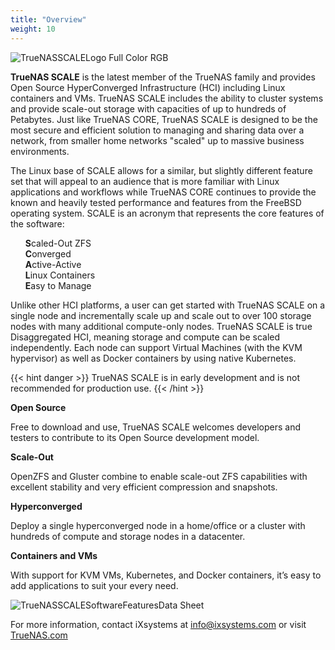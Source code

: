 ```yaml
---
title: "Overview"
weight: 10
---
```


![TrueNASSCALELogo Full Color RGB](/images/truenas_scale-logo-full-color-rgb.png "TrueNAS SCALE Logo")

**TrueNAS SCALE** is the latest member of the TrueNAS family and provides Open Source HyperConverged Infrastructure (HCI) including Linux containers and VMs.
TrueNAS SCALE includes the ability to cluster systems and provide scale-out storage with capacities of up to hundreds of Petabytes.
Just like TrueNAS CORE, TrueNAS SCALE is designed to be the most secure and efficient solution to managing and sharing data over a network, from smaller home networks "scaled" up to massive business environments.

The Linux base of SCALE allows for a similar, but slightly different feature set that will appeal to an audience that is more familiar with Linux applications and workflows while TrueNAS CORE continues to provide the known and heavily tested performance and features from the FreeBSD operating system.
SCALE is an acronym that represents the core features of the software:

<ul style="list-style: none;">
	<li><b>S</b>caled-Out ZFS</li>
	<li><b>C</b>onverged</li>
	<li><b>A</b>ctive-Active</li>
	<li><b>L</b>inux Containers</li>
	<li><b>E</b>asy to Manage</li>
</ul>

Unlike other HCI platforms, a user can get started with TrueNAS SCALE on a single node and incrementally scale up and scale out to over 100 storage nodes with many additional compute-only nodes.
TrueNAS SCALE is true Disaggregated HCI, meaning storage and compute can be scaled independently.
Each node can support Virtual Machines (with the KVM hypervisor) as well as Docker containers by using native Kubernetes.

{{< hint danger >}}
TrueNAS SCALE is in early development and is not recommended for production use.
{{< /hint >}}

**Open Source**

Free to download and use, TrueNAS SCALE welcomes developers and testers to contribute to its Open Source development model.

**Scale-Out**

OpenZFS and Gluster combine to enable scale-out ZFS capabilities with excellent stability and very efficient compression and snapshots.

**Hyperconverged**

Deploy a single hyperconverged node in a home/office or a cluster with hundreds of compute and storage nodes in a datacenter.

**Containers and VMs**

With support for KVM VMs, Kubernetes, and Docker containers, it’s easy to add applications to suit your every need.

![TrueNASSCALESoftwareFeaturesData Sheet](/images/SCALE/SoftwareFeaturesDataSheet2020.jpg "Software Features Data Sheet (2020)")

For more information, contact iXsystems at [info@ixsystems.com](mailto:info@ixsystems.com) or visit [TrueNAS.com](https://www.truenas.com)
